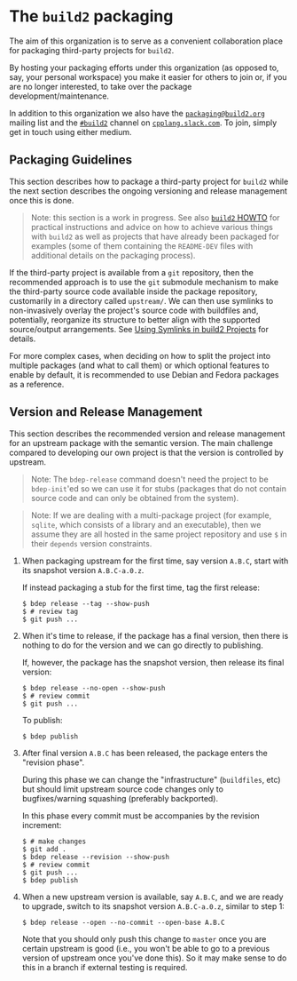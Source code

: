 # The `build2` packaging

The aim of this organization is to serve as a convenient collaboration place
for packaging third-party projects for `build2`.

By hosting your packaging efforts under this organization (as opposed to, say,
your personal workspace) you make it easier for others to join or, if you are
no longer interested, to take over the package development/maintenance.

In addition to this organization we also have the
[`packaging@build2.org`](https://lists.build2.org) mailing list and the
[`#build2`](https://cpplang.slack.com/app_redirect?channel=build2) channel
on [`cpplang.slack.com`](https://cpplang.slack.com/). To join, simply get
in touch using either medium.

## Packaging Guidelines

This section describes how to package a third-party project for `build2` while
the next section describes the ongoing versioning and release management once
this is done.

> Note: this section is a work in progress. See also [`build2`
> HOWTO](https://github.com/build2/HOWTO) for practical instructions and
> advice on how to achieve various things with `build2` as well as projects
> that have already been packaged for examples (some of them containing the
> `README-DEV` files with additional details on the packaging process).

If the third-party project is available from a `git` repository, then the
recommended approach is to use the `git` submodule mechanism to make the
third-party source code available inside the package repository, customarily
in a directory called `upstream/`. We can then use symlinks to non-invasively
overlay the project's source code with buildfiles and, potentially, reorganize
its structure to better align with the supported source/output arrangements.
See [Using Symlinks in build2 Projects](https://build2.org/article/symlinks.xhtml)
for details.

For more complex cases, when deciding on how to split the project into
multiple packages (and what to call them) or which optional features to enable
by default, it is recommended to use Debian and Fedora packages as a
reference.


## Version and Release Management

This section describes the recommended version and release management for an
upstream package with the semantic version. The main challenge compared to
developing our own project is that the version is controlled by upstream.

> Note: The `bdep-release` command doesn't need the project to be
> `bdep-init`'ed so we can use it for stubs (packages that do not contain
> source code and can only be obtained from the system).

> Note: If we are dealing with a multi-package project (for example, `sqlite`,
> which consists of a library and an executable), then we assume they are all
> hosted in the same project repository and use `$` in their `depends` version
> constraints.

1. When packaging upstream for the first time, say version `A.B.C`, start with
   its snapshot version `A.B.C-a.0.z`.

   If instead packaging a stub for the first time, tag the first release:

   ```
   $ bdep release --tag --show-push
   $ # review tag
   $ git push ...
   ```

2. When it's time to release, if the package has a final version, then there
   is nothing to do for the version and we can go directly to publishing.

   If, however, the package has the snapshot version, then release its final
   version:

   ```
   $ bdep release --no-open --show-push
   $ # review commit
   $ git push ...
   ```

   To publish:

   ```
   $ bdep publish
   ```

3. After final version `A.B.C` has been released, the package enters the
   "revision phase".

   During this phase we can change the "infrastructure" (`buildfiles`, etc)
   but should limit upstream source code changes only to bugfixes/warning
   squashing (preferably backported).

   In this phase every commit must be accompanies by the revision increment:

   ```
   $ # make changes
   $ git add .
   $ bdep release --revision --show-push
   $ # review commit
   $ git push ...
   $ bdep publish
   ```

4. When a new upstream version is available, say `A.B.C`, and we are ready to
   upgrade, switch to its snapshot version `A.B.C-a.0.z`, similar to step 1:

   ```
   $ bdep release --open --no-commit --open-base A.B.C
   ```

   Note that you should only push this change to `master` once you are certain
   upstream is good (i.e., you won't be able to go to a previous version of
   upstream once you've done this). So it may make sense to do this in a
   branch if external testing is required.
